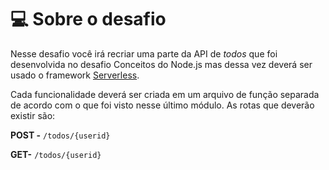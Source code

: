 # 💻 Sobre o desafio

Nesse desafio você irá recriar uma parte da API de *todos* que foi desenvolvida no desafio Conceitos do Node.js mas dessa vez deverá ser usado o framework [Serverless](https://www.serverless.com/).

Cada funcionalidade deverá ser criada em um arquivo de função separada de acordo com o que foi visto nesse último módulo.
As rotas que deverão existir são:

**POST -** `/todos/{userid}`

**GET-** `/todos/{userid}`
